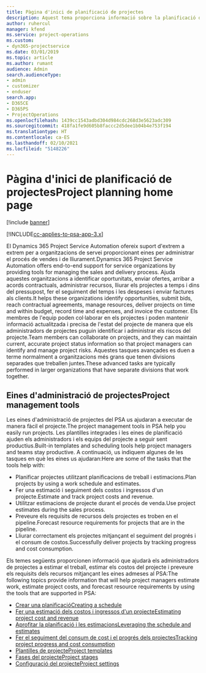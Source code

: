 ```yaml
---
title: Pàgina d'inici de planificació de projectes
description: Aquest tema proporciona informació sobre la planificació de projectes.
author: ruhercul
manager: kfend
ms.service: project-operations
ms.custom:
- dyn365-projectservice
ms.date: 03/01/2019
ms.topic: article
ms.author: rumant
audience: Admin
search.audienceType:
- admin
- customizer
- enduser
search.app:
- D365CE
- D365PS
- ProjectOperations
ms.openlocfilehash: 1439cc1543adbd304d984cdc268d3e5623adc309
ms.sourcegitcommit: 418fa1fe9d605b8faccc2d5dee1b04b4e753f194
ms.translationtype: HT
ms.contentlocale: ca-ES
ms.lasthandoff: 02/10/2021
ms.locfileid: "5148226"
---
```

# <a name="project-planning-home-page"></a><span data-ttu-id="e258b-103">Pàgina d'inici de planificació de projectes</span><span class="sxs-lookup"><span data-stu-id="e258b-103">Project planning home page</span></span>

[!include [banner](../includes/psa-now-project-operations.md)]

[!INCLUDE[cc-applies-to-psa-app-3.x](../includes/cc-applies-to-psa-app-3x.md)]

<span data-ttu-id="e258b-104">El Dynamics 365 Project Service Automation ofereix suport d'extrem a extrem per a organitzacions de servei proporcionant eines per administrar el procés de vendes i de lliurament.</span><span class="sxs-lookup"><span data-stu-id="e258b-104">Dynamics 365 Project Service Automation offers end-to-end support for service organizations by providing tools for managing the sales and delivery process.</span></span> <span data-ttu-id="e258b-105">Ajuda aquestes organitzacions a identificar oportunitats, enviar ofertes, arribar a acords contractuals, administrar recursos, lliurar els projectes a temps i dins del pressupost, fer el seguiment del temps i les despeses i enviar factures als clients.</span><span class="sxs-lookup"><span data-stu-id="e258b-105">It helps these organizations identify opportunities, submit bids, reach contractual agreements, manage resources, deliver projects on time and within budget, record time and expenses, and invoice the customer.</span></span> <span data-ttu-id="e258b-106">Els membres de l'equip poden col·laborar en els projectes i poden mantenir informació actualitzada i precisa de l'estat del projecte de manera que els administradors de projectes puguin identificar i administrar els riscos del projecte.</span><span class="sxs-lookup"><span data-stu-id="e258b-106">Team members can collaborate on projects, and they can maintain current, accurate project status information so that project managers can identify and manage project risks.</span></span> <span data-ttu-id="e258b-107">Aquestes tasques avançades es duen a terme normalment a organitzacions més grans que tenen divisions separades que treballen juntes.</span><span class="sxs-lookup"><span data-stu-id="e258b-107">These advanced tasks are typically performed in larger organizations that have separate divisions that work together.</span></span>

## <a name="project-management-tools"></a><span data-ttu-id="e258b-108">Eines d'administració de projectes</span><span class="sxs-lookup"><span data-stu-id="e258b-108">Project management tools</span></span>

<span data-ttu-id="e258b-109">Les eines d'administració de projectes del PSA us ajudaran a executar de manera fàcil el projecte.</span><span class="sxs-lookup"><span data-stu-id="e258b-109">The project management tools in PSA help you easily run projects.</span></span> <span data-ttu-id="e258b-110">Les plantilles integrades i les eines de planificació ajuden els administradors i els equips del projecte a seguir sent productius.</span><span class="sxs-lookup"><span data-stu-id="e258b-110">Built-in templates and scheduling tools help project managers and teams stay productive.</span></span> <span data-ttu-id="e258b-111">A continuació, us indiquem algunes de les tasques en què les eines us ajudaran:</span><span class="sxs-lookup"><span data-stu-id="e258b-111">Here are some of the tasks that the tools help with:</span></span>

- <span data-ttu-id="e258b-112">Planificar projectes utilitzant planificacions de treball i estimacions.</span><span class="sxs-lookup"><span data-stu-id="e258b-112">Plan projects by using a work schedule and estimates.</span></span>
- <span data-ttu-id="e258b-113">Fer una estimació i seguiment dels costos i ingressos d'un projecte.</span><span class="sxs-lookup"><span data-stu-id="e258b-113">Estimate and track project costs and revenue.</span></span>
- <span data-ttu-id="e258b-114">Utilitzar estimacions de projecte durant el procés de venda.</span><span class="sxs-lookup"><span data-stu-id="e258b-114">Use project estimates during the sales process.</span></span>
- <span data-ttu-id="e258b-115">Preveure els requisits de recursos dels projectes es troben en el pipeline.</span><span class="sxs-lookup"><span data-stu-id="e258b-115">Forecast resource requirements for projects that are in the pipeline.</span></span>
- <span data-ttu-id="e258b-116">Lliurar correctament els projectes mitjançant el seguiment del progrés i el consum de costos.</span><span class="sxs-lookup"><span data-stu-id="e258b-116">Successfully deliver projects by tracking progress and cost consumption.</span></span>

<span data-ttu-id="e258b-117">Els temes següents proporcionen informació que ajudarà els administradors de projectes a estimar el treball, estimar els costos del projecte i preveure els requisits dels recursos mitjançant les eines admeses al PSA:</span><span class="sxs-lookup"><span data-stu-id="e258b-117">The following topics provide information that will help project managers estimate work, estimate project costs, and forecast resource requirements by using the tools that are supported in PSA:</span></span>

- [<span data-ttu-id="e258b-118">Crear una planificació</span><span class="sxs-lookup"><span data-stu-id="e258b-118">Creating a schedule</span></span>](project-creating.md)
- [<span data-ttu-id="e258b-119">Fer una estimació dels costos i ingressos d'un projecte</span><span class="sxs-lookup"><span data-stu-id="e258b-119">Estimating project cost and revenue</span></span>](project-estimating.md)
- [<span data-ttu-id="e258b-120">Aprofitar la planificació i les estimacions</span><span class="sxs-lookup"><span data-stu-id="e258b-120">Leveraging the schedule and estimates</span></span>](project-leveraging.md)
- [<span data-ttu-id="e258b-121">Fer el seguiment del consum de cost i el progrés dels projectes</span><span class="sxs-lookup"><span data-stu-id="e258b-121">Tracking project progress and cost consumption</span></span>](project-tracking.md)
- [<span data-ttu-id="e258b-122">Plantilles de projecte</span><span class="sxs-lookup"><span data-stu-id="e258b-122">Project templates</span></span>](project-templates.md)
- [<span data-ttu-id="e258b-123">Fases del projecte</span><span class="sxs-lookup"><span data-stu-id="e258b-123">Project stages</span></span>](project-stages.md)
- [<span data-ttu-id="e258b-124">Configuració del projecte</span><span class="sxs-lookup"><span data-stu-id="e258b-124">Project settings</span></span>](project-settings.md)
